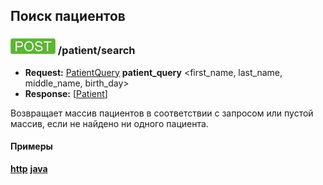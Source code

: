 ## Поиск пациентов

### ![POST](../../../img/post.png) /patient/search
* **Request:** [PatientQuery](../../../types/types.md#PatientQuery) **patient_query** <first_name, last_name, middle_name, birth_day>
* **Response:** [[Patient](../../../types/types.md#Patient)]

Возвращает массив пациентов в соответствии с запросом или пустой массив, если не найдено ни одного пациента. 


#### Примеры
**[http](examples/search.md)**
**[java](examples/searchJava.md)**
